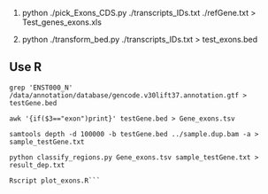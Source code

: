 


1.  python ./pick_Exons_CDS.py ./transcripts_IDs.txt ./refGene.txt > Test_genes_exons.xls

2.  python ./transform_bed.py ./transcripts_IDs.txt > test_exons.bed

## Use R

```
grep 'ENST000_N' /data/annotation/database/gencode.v30lift37.annotation.gtf > testGene.bed

awk '{if($3=="exon")print}' testGene.bed > Gene_exons.tsv

samtools depth -d 100000 -b testGene.bed ../sample.dup.bam -a > sample_testGene.txt

python classify_regions.py Gene_exons.tsv sample_testGene.txt > result_dep.txt

Rscript plot_exons.R```
